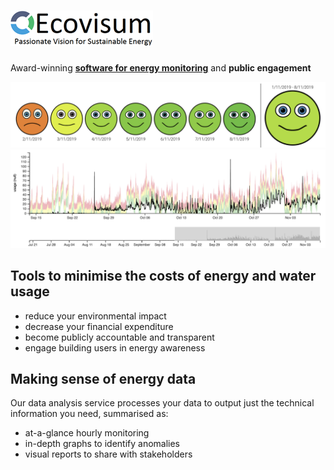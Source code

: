 <!-- # EcoVisum -->

# ![Ecovisum logo](images/ecovisum-logo-transparent.png)

Award-winning **[software for energy monitoring](#page_02)** and **public engagement**

![smiley faces showing energy use](images/smiley-faces.png)
![detailed graph of energy use](images/graph.png)

## Tools to minimise the costs of energy and water usage

- reduce your environmental impact
- decrease your financial expenditure
- become publicly accountable and transparent
- engage building users in energy awareness

## Making sense of energy data

Our data analysis service processes your data to output just the technical information you need, summarised as:

- at-a-glance hourly monitoring
- in-depth graphs to identify anomalies
- visual reports to share with stakeholders
